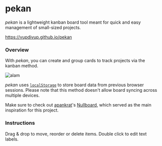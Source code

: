# pekan

*pekan* is a lightweight kanban board tool meant for quick and easy management of small-sized projects.

https://vupdivup.github.io/pekan

### Overview
With *pekan*, you can create and group cards to track projects via the kanban method.

![alam](/docs/demo.gif)

*pekan* uses [`localStorage`](https://developer.mozilla.org/en-US/docs/Web/API/Window/localStorage) to store board data from previous browser sessions. Please note that this method doesn't allow board syncing across multiple devices.

Make sure to check out [apankrat](https://github.com/apankrat)'s [Nullboard](https://github.com/apankrat/nullboard), which served as the main inspiration for this project.

### Instructions

Drag & drop to move, reorder or delete items. Double click to edit text labels.